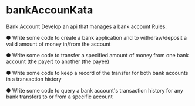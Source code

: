 # bankAccounKata

Bank Account
Develop an api that manages a bank account
Rules:

● Write some code to create a bank application and to withdraw/deposit a valid
amount of money in/from the account

● Write some code to transfer a specified amount of money from one bank
account (the payer) to another (the payee)

● Write some code to keep a record of the transfer for both bank accounts in a
transaction history

● Write some code to query a bank account's transaction history for any bank
transfers to or from a specific account